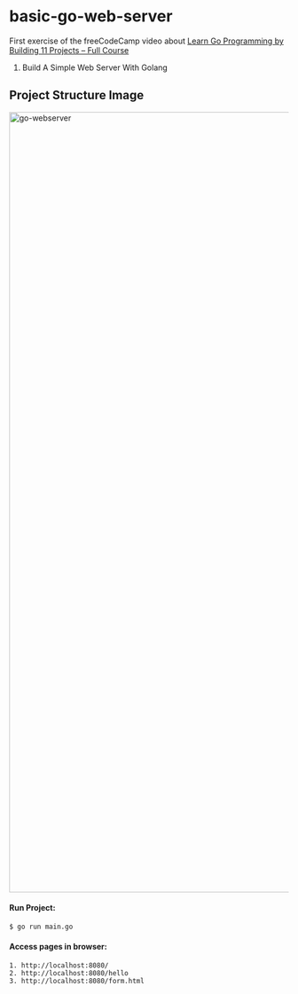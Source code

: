 # basic-go-web-server

First exercise of the freeCodeCamp video about [Learn Go Programming by Building 11 Projects – Full Course](https://youtu.be/jFfo23yIWac)

1. Build A Simple Web Server With Golang

## Project Structure Image
<img width="1408" alt="go-webserver" src="https://user-images.githubusercontent.com/4354492/182007172-4ac46b44-8d3e-4eb2-988c-a8d2edef4a32.png">

#### Run Project:
```zsh
$ go run main.go
```

#### Access pages in browser:
```
1. http://localhost:8080/
2. http://localhost:8080/hello
3. http://localhost:8080/form.html
```
